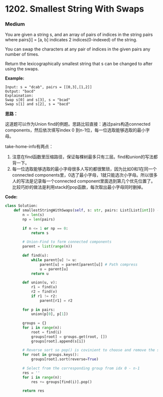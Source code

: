 # 1202. Smallest String With Swaps
### Medium

You are given a string s, and an array of pairs of indices in the string pairs where pairs[i] = [a, b] indicates 2 indices(0-indexed) of the string.

You can swap the characters at any pair of indices in the given pairs any number of times.

Return the lexicographically smallest string that s can be changed to after using the swaps.

**Example:**

```
Input: s = "dcab", pairs = [[0,3],[1,2]]
Output: "bacd"
Explaination: 
Swap s[0] and s[3], s = "bcad"
Swap s[1] and s[2], s = "bacd"
```

**思路：**

这道题可以作为Union find的例题。思路比较直接：通过pairs构造connected components，然后依次填写index 0 到n-1位，每一位选取能够选取的最小字母。

take-home-info有两点：
1. 注意在find函数里压缩路径，保证每棵树最多只有三层。find和union的写法都背一下。
2. 每一位选取能够选取的最小字母很多人写的都很繁琐，因为比如0和1在同一个connected components里，0选了最小字母，1就只能选次小字母。所以很多人的写法是记录每一个connected component里面选到第几个优先位置了。比较巧妙的做法是利用stack的pop函数，每次取出最小字母同时删掉。

**Code:**
```python
class Solution:
    def smallestStringWithSwaps(self, s: str, pairs: List[List[int]]) -> str:
        n = len(s)
        np = len(pairs)
        
        if n <= 1 or np == 0:
            return s
        
        # Union-Find to form connected components
        parent = list(range(n))
        
        def find(u):
            while parent[u] != u:
                parent[u] = parent[parent[u]] # Path compress
                u = parent[u]
            return u
        
        def union(u, v):
            r1 = find(u)
            r2 = find(v)
            if r1 != r2:
                parent[r1] = r2
        
        for p in pairs:
            union(p[0], p[1])
        
        groups = {}
        for i in range(n):
            root = find(i)
            groups[root] = groups.get(root, [])
            groups[root].append(s[i])
        
        # Reverse sort so pop() is covinient to choose and remove the smallest char
        for root in groups.keys():
            groups[root].sort(reverse=True)
        
        # Select from the corresponding group from idx 0 - n-1
        res = ''
        for i in range(n):
            res += groups[find(i)].pop()
        
        return res
```
